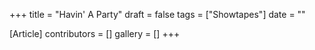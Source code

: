 +++
title = "Havin' A Party"
draft = false
tags = ["Showtapes"]
date = ""

[Article]
contributors = []
gallery = []
+++